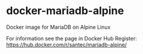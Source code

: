 # docker-mariadb-alpine
Docker image for MariaDB on Alpine Linux

For information see the page in Docker Hub Register: https://hub.docker.com/r/santec/mariadb-alpine/

